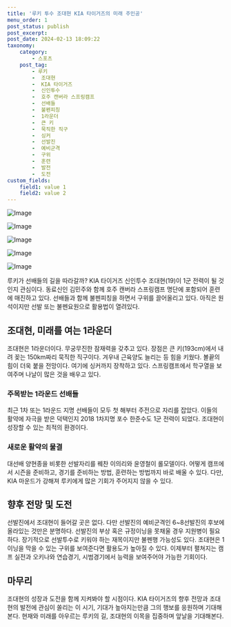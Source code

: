 ```yaml
---
title: '루키 투수 조대현 KIA 타이거즈의 미래 주인공'
menu_order: 1
post_status: publish
post_excerpt: 
post_date: 2024-02-13 18:09:22
taxonomy:
    category:
        - 스포츠
    post_tag:
        - 루키
        -  조대현
        -  KIA 타이거즈
        -  신인투수
        -  호주 캔버라 스프링캠프
        -  선배들
        -  불펜피칭
        -  1라운더
        -  큰 키
        -  묵직한 직구
        -  싱커
        -  선발진
        -  예비군격
        -  구위
        -  훈련
        -  발전
        -  도전
custom_fields:
    field1: value 1
    field2: value 2
---
```


![Image](https://imgnews.pstatic.net/image/109/2024/02/13/0005017085_001_20240213144102558.png?type=w647)

![Image](https://imgnews.pstatic.net/image/109/2024/02/13/0005017085_002_20240213144102601.png?type=w647)

![Image](https://imgnews.pstatic.net/image/109/2024/02/13/0005017085_003_20240213144102626.png?type=w647)

![Image](https://imgnews.pstatic.net/image/109/2024/02/13/0005017085_004_20240213144102651.png?type=w647)

![Image](https://imgnews.pstatic.net/image/109/2024/02/13/0005017085_005_20240213144102670.png?type=w647)

루키가 선배들의 길을 따라갈까? KIA 타이거즈 신인투수 조대현(19)이 1군 전력이 될 것인지 관심이다. 동료신인 김민주와 함께 호주 캔버라 스프링캠프 명단에 포함되어 훈련에 매진하고 있다. 선배들과 함께 불펜피칭을 하면서 구위를 끌어올리고 있다. 아직은 원석이지만 선발 또는 불펜요원으로 활용법이 열려있다.
## 조대현, 미래를 여는 1라운더
조대현은 1라운더이다. 무궁무진한 잠재력을 갖추고 있다. 장점은 큰 키(193cm)에서 내려 꽂는 150km짜리 묵직한 직구이다. 겨우내 근육양도 늘리는 등 힘을 키웠다. 볼끝의 힘이 더욱 붙을 전망이다. 여기에 싱커까지 장착하고 있다. 스프링캠프에서 학구열을 보여주며 나날이 많은 것을 배우고 있다.
### 주목받는 1라운드 선배들
최근 1차 또는 1라운드 지명 선배들이 모두 첫 해부터 주전으로 자리를 잡았다. 이들의 활약에 자극을 받은 덕택인지 2018 1차지명 포수 한준수도 1군 전력이 되었다. 조대현이 성장할 수 있는 최적의 환경이다.
### 새로운 활약의 물결
대선배 양현종을 비롯한 선발자리를 꿰찬 이의리와 윤영철이 롤모델이다. 어떻게 캠프에서 시즌을 준비하고, 경기를 준비하는 방법, 훈련하는 방법까지 바로 배울 수 있다. 다만, KIA 마운드가 강해져 루키에게 많은 기회가 주어지지 않을 수 있다.
## 향후 전망 및 도전
선발진에서 조대현이 들어갈 곳은 없다. 다만 선발진의 예비군격인 6~8선발진의 후보에 올라있는 것만은 분명하다. 선발진의 부상 혹은 규정이닝을 못채울 경우 지원병이 필요하다. 장기적으로 선발투수로 키워야 하는 재목이지만 불펜행 가능성도 있다. 조대현은 1이닝을 막을 수 있는 구위를 보여준다면 활용도가 높아질 수 있다. 이제부터 펼쳐지는 캠프 실전과 오키나와 연습경기, 시범경기에서 능력을 보여주어야 가능한 기회이다.
## 마무리
조대현의 성장과 도전을 함께 지켜봐야 할 시점이다. KIA 타이거즈의 향후 전망과 조대현의 발전에 관심이 쏠리는 이 시기, 기대가 높아지는만큼 그의 행보를 응원하며 기대해본다. 현재와 미래를 아우르는 루키의 길, 조대현의 이목을 집중하며 앞날을 기대해본다.
